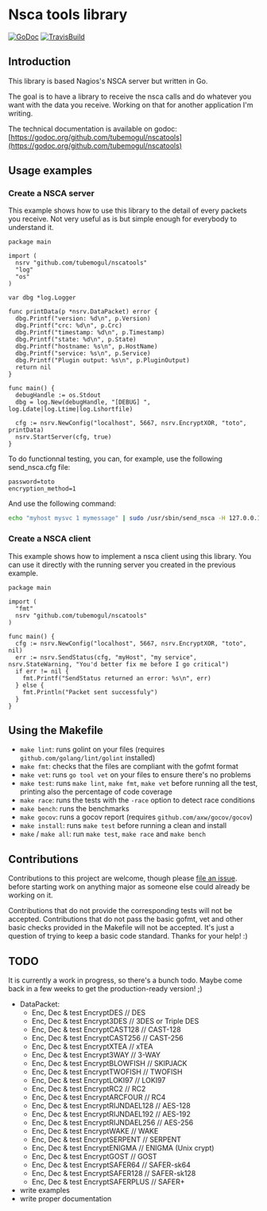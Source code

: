 # Nsca tools library

[![GoDoc](https://godoc.org/github.com/tubemogul/nscatools?status.svg)](http://godoc.org/github.com/tubemogul/nscatools)
[![TravisBuild](https://travis-ci.org/tubemogul/nscatools.svg?branch=master)](https://travis-ci.org/tubemogul/nscatools)

## Introduction

This library is based Nagios's NSCA server but written in Go.

The goal is to have a library to receive the nsca calls and do whatever you want
with the data you receive. Working on that for another application I'm writing.

The technical documentation is available on godoc:
[https://godoc.org/github.com/tubemogul/nscatools](https://godoc.org/github.com/tubemogul/nscatools)

## Usage examples

### Create a NSCA server

This example shows how to use this library to the detail of every packets you
receive. Not very useful as is but simple enough for everybody to understand it.

```golang
package main

import (
  nsrv "github.com/tubemogul/nscatools"
  "log"
  "os"
)

var dbg *log.Logger

func printData(p *nsrv.DataPacket) error {
  dbg.Printf("version: %d\n", p.Version)
  dbg.Printf("crc: %d\n", p.Crc)
  dbg.Printf("timestamp: %d\n", p.Timestamp)
  dbg.Printf("state: %d\n", p.State)
  dbg.Printf("hostname: %s\n", p.HostName)
  dbg.Printf("service: %s\n", p.Service)
  dbg.Printf("Plugin output: %s\n", p.PluginOutput)
  return nil
}

func main() {
  debugHandle := os.Stdout
  dbg = log.New(debugHandle, "[DEBUG] ", log.Ldate|log.Ltime|log.Lshortfile)

  cfg := nsrv.NewConfig("localhost", 5667, nsrv.EncryptXOR, "toto", printData)
  nsrv.StartServer(cfg, true)
}
```

To do functionnal testing, you can, for example, use the following send_nsca.cfg
file:
```
password=toto
encryption_method=1
```

And use the following command:
```sh
echo "myhost mysvc 1 mymessage" | sudo /usr/sbin/send_nsca -H 127.0.0.1 -p 5667 -d ' ' -c send_nsca.cfg
```

### Create a NSCA client

This example shows how to implement a nsca client using this library. You can
use it directly with the running server you created in the previous example.

```golang
package main

import (
  "fmt"
  nsrv "github.com/tubemogul/nscatools"
)

func main() {
  cfg := nsrv.NewConfig("localhost", 5667, nsrv.EncryptXOR, "toto", nil)
  err := nsrv.SendStatus(cfg, "myHost", "my service", nsrv.StateWarning, "You'd better fix me before I go critical")
  if err != nil {
    fmt.Printf("SendStatus returned an error: %s\n", err)
  } else {
    fmt.Println("Packet sent successfuly")
  }
}
```

## Using the Makefile

 * `make lint`: runs golint on your files (requires `github.com/golang/lint/golint` installed)
 * `make fmt`: checks that the files are compliant with the gofmt format
 * `make vet`: runs `go tool vet` on your files to ensure there's no problems
 * `make test`: runs `make lint`, `make fmt`, `make vet` before running all the
   test, printing also the percentage of code coverage
 * `make race`: runs the tests with the `-race` option to detect race conditions
 * `make bench`: runs the benchmarks
 * `make gocov`: runs a gocov report (requires `github.com/axw/gocov/gocov`)
 * `make install`: runs `make test` before running a clean and install
 * `make` / `make all`: run `make test`, `make race` and `make bench`

## Contributions

Contributions to this project are welcome, though please
[file an issue](https://github.com/tubemogul/nscatools/issues/new).
before starting work on anything major as someone else could already be working
on it.

Contributions that do not provide the corresponding tests will not be accepted.
Contributions that do not pass the basic gofmt, vet and other basic checks
provided in the Makefile will not be accepted. It's just a question of trying to
keep a basic code standard. Thanks for your help! :)


## TODO

It is currently a work in progress, so there's a bunch todo. Maybe come back in a
few weeks to get the production-ready version! ;)

* DataPacket:
   * Enc, Dec & test EncryptDES                // DES
   * Enc, Dec & test Encrypt3DES               // 3DES or Triple DES
   * Enc, Dec & test EncryptCAST128            // CAST-128
   * Enc, Dec & test EncryptCAST256            // CAST-256
   * Enc, Dec & test EncryptXTEA               // xTEA
   * Enc, Dec & test Encrypt3WAY               // 3-WAY
   * Enc, Dec & test EncryptBLOWFISH           // SKIPJACK
   * Enc, Dec & test EncryptTWOFISH            // TWOFISH
   * Enc, Dec & test EncryptLOKI97             // LOKI97
   * Enc, Dec & test EncryptRC2                // RC2
   * Enc, Dec & test EncryptARCFOUR            // RC4
   * Enc, Dec & test EncryptRIJNDAEL128        // AES-128
   * Enc, Dec & test EncryptRIJNDAEL192        // AES-192
   * Enc, Dec & test EncryptRIJNDAEL256        // AES-256
   * Enc, Dec & test EncryptWAKE               // WAKE
   * Enc, Dec & test EncryptSERPENT            // SERPENT
   * Enc, Dec & test EncryptENIGMA             // ENIGMA (Unix crypt)
   * Enc, Dec & test EncryptGOST               // GOST
   * Enc, Dec & test EncryptSAFER64            // SAFER-sk64
   * Enc, Dec & test EncryptSAFER128           // SAFER-sk128
   * Enc, Dec & test EncryptSAFERPLUS          // SAFER+
* write examples
* write proper documentation
